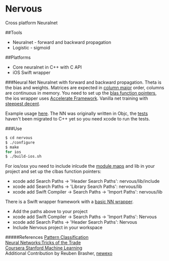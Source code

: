 Nervous
=========

Cross platform Neuralnet

##Tools
  - Neuralnet - forward and backward propagation
  - Logistic - sigmoid

##Platforms
  - Core neuralnet in C++ with C API
  - iOS Swift wrapper

###Neural Net
Neuralnet with forward and backward propagation. Theta is the bias and weights.  Matrices are expected in [column major](http://en.wikipedia.org/wiki/Row-major_order#Column-major_order) order, columns are continuous in memory.  You need to set up the [blas function pointers](https://github.com/horixon/nervous/blob/master/nervous/src/blasfuncs.h), the ios wrapper uses [Accelerate Framework](https://developer.apple.com/library/mac/documentation/Accelerate/Reference/AccelerateFWRef/_index.html).  Vanilla net training with [steepest decent](http://en.wikipedia.org/wiki/Gradient_descent).  

Example usage [here](https://github.com/horixon/nervous/blob/master/nervous-ios/Nervous/NervousTests/NervousTests.swift).  The NN was originally written in Objc, the [tests](https://github.com/horixon/nervous/blob/master/nervous-ios/Nervous/NervousTests) haven't been migrated to C++ yet so you need xcode to run the tests.

###Use
```sh
$ cd nervous
$ ./configure
$ make
for ios
$ ./build-ios.sh
```
For ios/osx you need to include inlcude the [module maps](http://clang.llvm.org/docs/Modules.html) and lib in your project and set up the clbas function pointers:  
  - xcode add Search Paths -> 'Header Search Paths': nervous/lib/include
  - xcode add Search Paths -> 'Library Search Paths': nervous/lib  
  - xcode add Swift Compiler -> Search Paths -> 'Import Paths': nervous/lib  
  
There is a Swift wrapper framework with a [basic NN wrapper](https://github.com/horixon/nervous/tree/master/nervous-ios/Nervous).
  - Add the paths above to your project
  - xcode add Swift Compiler -> Search Paths -> 'Import Paths': Nervous 
  - xcode add Search Paths -> 'Header Search Paths': Nervous
  - Include Nervous project in your workspace
 
#####References
[Pattern Classification](http://www.wiley.com/WileyCDA/WileyTitle/productCd-0471056693.html)  
[Neural Networks:Tricks of the Trade](http://rd.springer.com/book/10.1007/978-3-642-35289-8)  
[Coursera Stanford Machine Learning](https://www.coursera.org/course/ml)  
Additional Contribution by Reuben Brasher, [newexo](https://github.com/newexo)

[justin wagle]:https://github.com/horixon
[reuben brasher]:https://github.com/newexo
